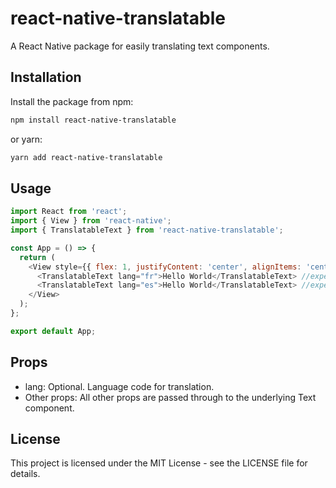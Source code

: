 # react-native-translatable

A React Native package for easily translating text components.

## Installation

Install the package from npm:

```sh
npm install react-native-translatable


```
or yarn:

```sh
yarn add react-native-translatable


```


## Usage

```javascript
import React from 'react';
import { View } from 'react-native';
import { TranslatableText } from 'react-native-translatable';

const App = () => {
  return (
    <View style={{ flex: 1, justifyContent: 'center', alignItems: 'center' }}>
      <TranslatableText lang="fr">Hello World</TranslatableText> //expected output: Bonjour le monde
      <TranslatableText lang="es">Hello World</TranslatableText> //expected output: Hola mundo
    </View>
  );
};

export default App;
```


## Props

-	lang: Optional. Language code for translation.
-	Other props: All other props are passed through to the underlying Text component.



## License

This project is licensed under the MIT License - see the LICENSE file for details.